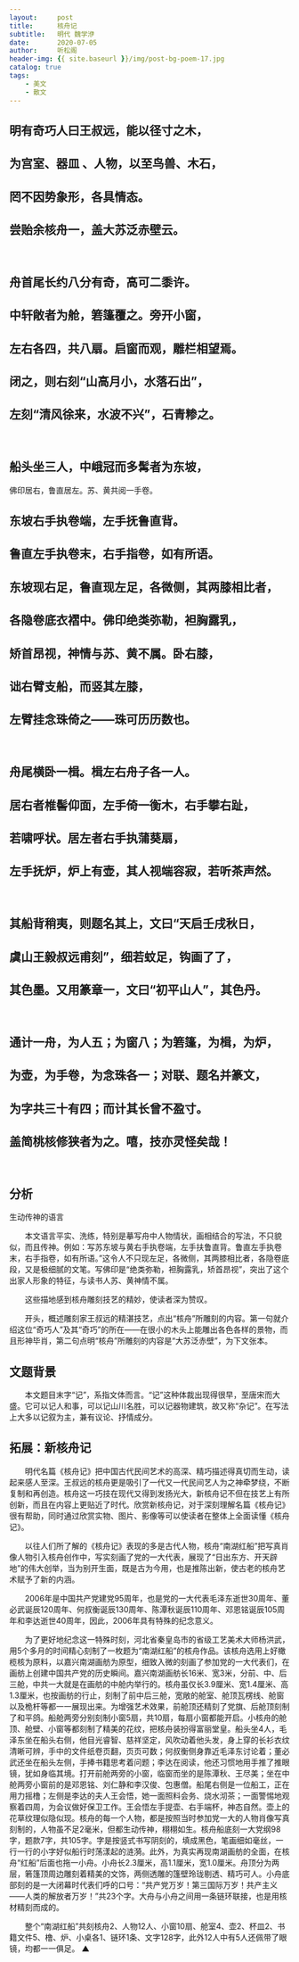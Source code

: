 ```yaml
---
layout:     post
title:      核舟记
subtitle:   明代 魏学洢
date:       2020-07-05
author:     听松阁
header-img: {{ site.baseurl }}/img/post-bg-poem-17.jpg
catalog: true
tags:
    - 美文
    - 散文
---
```


## 明有奇巧人曰王叔远，能以径寸之木，
## 为宫室、器皿 、人物，以至鸟兽、木石，
## 罔不因势象形，各具情态。
## 尝贻余核舟一，盖大苏泛赤壁云。

&nbsp;
## 舟首尾长约八分有奇，高可二黍许。
## 中轩敞者为舱，箬篷覆之。旁开小窗，
## 左右各四，共八扇。启窗而观，雕栏相望焉。
## 闭之，则右刻“山高月小，水落石出”，
## 左刻“清风徐来，水波不兴”，石青糁之。

&nbsp;
## 船头坐三人，中峨冠而多髯者为东坡，
佛印居右，鲁直居左。苏、黄共阅一手卷。
## 东坡右手执卷端，左手抚鲁直背。
## 鲁直左手执卷末，右手指卷，如有所语。
## 东坡现右足，鲁直现左足，各微侧，其两膝相比者，
## 各隐卷底衣褶中。佛印绝类弥勒，袒胸露乳，
## 矫首昂视，神情与苏、黄不属。卧右膝，
## 诎右臂支船，而竖其左膝，
## 左臂挂念珠倚之——珠可历历数也。

&nbsp;

## 舟尾横卧一楫。楫左右舟子各一人。
## 居右者椎髻仰面，左手倚一衡木，右手攀右趾，
## 若啸呼状。居左者右手执蒲葵扇，
## 左手抚炉，炉上有壶，其人视端容寂，若听茶声然。

&nbsp;
## 其船背稍夷，则题名其上，文曰“天启壬戌秋日，
## 虞山王毅叔远甫刻”，细若蚊足，钩画了了，
## 其色墨。又用篆章一，文曰“初平山人”，其色丹。

&nbsp;
## 通计一舟，为人五；为窗八；为箬篷，为楫，为炉，
## 为壶，为手卷，为念珠各一；对联、题名并篆文，
## 为字共三十有四；而计其长曾不盈寸。
## 盖简桃核修狭者为之。嘻，技亦灵怪矣哉！


&nbsp;
&nbsp;


## 分析



生动传神的语言

　　本文语言平实、洗练，特别是摹写舟中人物情状，画相结合的写法，不只貌似，而且传神。例如：写苏东坡与黄右手执卷端，左手扶鲁直背。鲁直左手执卷末，右手指卷，如有所语。”这令人不只现左足，各微侧，其两膝相比者，各隐卷底段，又是极细腻的文笔。写佛印是“绝类弥勒，袒胸露乳，矫首昂视”，突出了这个出家人形象的特征，与读书人苏、黄神情不属。

　　这些描地感到核舟雕刻技艺的精妙，使读者深为赞叹。

　　开头，概述雕刻家王叔远的精湛技艺，点出“核舟”所雕刻的内容。第一句就介绍这位“奇巧人”及其“奇巧”的所在——在很小的木头上能雕出各色各样的景物，而且形神毕肖，第二句点明“核舟”所雕刻的内容是“大苏泛赤壁”，为下文张本。



## 文题背景

　　本文题目末字“记”，系指文体而言。“记”这种体裁出现得很早，至唐宋而大盛。它可以记人和事，可以记山川名胜，可以记器物建筑，故又称“杂记”。在写法上大多以记叙为主，兼有议论、抒情成分。



## 拓展：新核舟记

　　明代名篇《核舟记》把中国古代民间艺术的高深、精巧描述得真切而生动，读起来感人至深。王叔远的核舟更是吸引了一代又一代民间艺人为之神牵梦绕，不断复制和再创造。核舟这一巧技在现代又得到发扬光大，新核舟记不但在技艺上有所创新，而且在内容上更贴近了时代。欣赏新核舟记，对于深刻理解名篇《核舟记》很有帮助，同时通过欣赏实物、图片、影像等可以使读者在整体上全面读懂《核舟记》。

　　以往人们所了解的《核舟记》表现的多是古代人物，核舟“南湖红船”把写真肖像人物引入核舟创作中，写实刻画了党的一大代表，展现了“日出东方、开天辟地”的伟大创举，当为别开生面，既是古为今用，也是推陈出新，使古老的核舟艺术赋予了新的内涵。

　　2006年是中国共产党建党95周年，也是党的一大代表毛泽东逝世30周年、董必武诞辰120周年、何叔衡诞辰130周年、陈潭秋诞辰110周年、邓恩铭诞辰105周年和李达逝世40周年，因此，2006年具有特殊的纪念意义。

　　为了更好地纪念这一特殊时刻，河北省秦皇岛市的省级工艺美术大师杨洪武，用5个多月的时间精心刻制了一枚题为“南湖红船”的核舟作品。该核舟选用上好橄榄核为原料，以嘉兴南湖画舫为原型，细致入微的刻画了参加党的一大代表们，在画舫上创建中国共产党的历史瞬间。嘉兴南湖画舫长16米、宽3米，分前、中、后三舱，中共一大就是在画舫的中舱内举行的。核舟虽仅长3.9厘米、宽1.4厘米、高1.3厘米，也按画舫的行止，刻制了前中后三舱，宽敞的舱室、舱顶瓦楞线、舱窗以及桅杆等都一一展现出来。为增强艺术效果，前舱顶还精刻了党旗、后舱顶刻制了和平鸽。船舱两旁分别刻制小窗5扇，共10扇，每扇小窗都能开启。小核舟的舱顶、舱壁、小窗等都刻制了精美的花纹，把核舟装扮得富丽堂皇。船头坐4人，毛泽东坐在船头右侧，他目光睿智、慈祥坚定，风吹动着他头发，身上穿的长衫衣纹清晰可辨，手中的文件纸卷页翻，页页可数；何叔衡侧身靠近毛泽东讨论着；董必武还坐在船头左侧，手捧书籍思考着问题；李达在阅读，他还习惯地用手推了推眼镜，犹如身临其境。打开前舱两旁的小窗，临窗而坐的是陈潭秋、王尽美；坐在中舱两旁小窗前的是邓恩铭、刘仁静和李汉俊、包惠僧。船尾右侧是一位船工，正在用力摇橹；左侧是李达的夫人王会悟，她一面照料会务、烧水沏茶；一面警惕地观察着四周，为会议做好保卫工作。王会悟左手提壶、右手端杯，神态自然。壶上的花草纹理似隐似现。核舟的每一个人物，都是按照当时参加党一大的人物肖像写真刻制的，人物虽不足2毫米，但都生动传神，栩栩如生。核舟船底刻一大党纲98字，题款7字，共105字。字是按竖式书写阴刻的，填成黑色，笔画细如毫丝，一行一行的小字好似船行时荡漾起的涟漪。此外，为真实再现南湖画舫的全面，在核舟“红船”后面也拖一小舟。小舟长2.3厘米，高1.1厘米，宽1.0厘米。舟顶分为两层，箬篷顶周边雕刻着精美的文饰，两侧透雕的篷壁玲珑剔透、精巧可人。小舟底部刻的是一大闭幕时代表们呼的口号：“共产党万岁！第三国际万岁！共产主义——人类的解放者万岁！”共23个字。大舟与小舟之间用一条链环联接，也是用核材精刻而成的。

　　整个“南湖红船”共刻核舟2、人物12人、小窗10扇、舱室4、壶2、杯皿2、书籍文件5、橹、炉、小桌各1、链环1条、文字128字，此外12人中有5人还佩带了眼镜，均都一一俱足。 ▲
